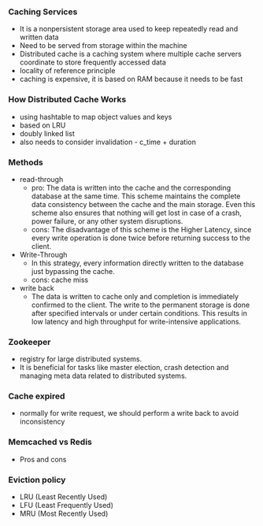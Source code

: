 ### Caching Services
- It is a nonpersistent storage area used to keep repeatedly read and written data
- Need to be served from storage within the machine
- Distributed cache is a caching system where multiple cache servers coordinate to store frequently accessed data
- locality of reference principle
- caching is expensive, it is based on RAM because it needs to be fast

### How Distributed Cache Works 
- using hashtable to map object values and keys
- based on LRU
- doubly linked list
- also needs to consider invalidation - c_time + duration

### Methods
- read-through
  - pro: The data is written into the cache and the corresponding database at the same time. This scheme maintains the complete data consistency between the cache and the main storage. Even this scheme also ensures that nothing will get lost in case of a crash, power failure, or any other system disruptions.
  - cons: The disadvantage of this scheme is the Higher Latency, since every write operation is done twice before returning success to the client.
- Write-Through
  - In this strategy, every information directly written to the database just bypassing the cache.
  - cons: cache miss
- write back
  - The data is written to cache only and completion is immediately confirmed to the client. The write to the permanent storage is done after specified intervals or under certain conditions. This results in low latency and high throughput for write-intensive applications.

### Zookeeper
- registry for large distributed systems. 
- It is beneficial for tasks like master election, crash detection and managing meta data related to distributed systems.

### Cache expired
- normally for write request, we should perform a write back to avoid inconsistency

### Memcached vs Redis
- Pros and cons

### Eviction policy
- LRU (Least Recently Used)
- LFU (Least Frequently Used)
- MRU (Most Recently Used)


